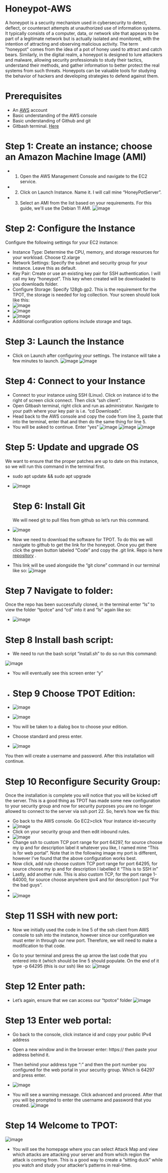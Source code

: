 # Honeypot-AWS

A honeypot is a security mechanism used in cybersecurity to detect, deflect, or counteract attempts at unauthorized use of information systems. It typically consists of a computer, data, or network site that appears to be part of a legitimate network but is actually isolated and monitored, with the intention of attracting and observing malicious activity. The term "honeypot" comes from the idea of a pot of honey used to attract and catch bears. Similarly, in the digital realm, a honeypot is designed to lure attackers and malware, allowing security professionals to study their tactics, understand their methods, and gather information to better protect the real systems from such threats. Honeypots can be valuable tools for studying the behavior of hackers and developing strategies to defend against them.

# Prerequisites
* An [AWS](https://aws.amazon.com/)  account
* Basic understanding of the AWS console
* Basic understanding of Github and git
* Gitbash terminal.  [Here](https://gitforwindows.org/) 

# Step 1: Create an instance; choose an Amazon Machine Image (AMI)
* 1. Open the AWS Management Console and navigate to the EC2 service.
* 2. Click on Launch Instance. Name it. I will call mine “HoneyPotServer”.
* 3. Select an AMI from the list based on your requirements. For this guide, we'll use the Debian 11 AMI.
![image](https://github.com/rogerbarrow/Honeypot-AWS/assets/46138186/147f7bc8-d950-4e7f-a6e1-da6115764bbb)

# Step 2: Configure the Instance
Configure the following settings for your EC2 instance:

* Instance Type: Determine the CPU, memory, and storage resources for your workload. Choose t2.xlarge
* Network Settings: Specify the subnet and security group for your instance. Leave this as default.
* Key Pair: Create or use an existing key pair for SSH authentication. I will call my key “honeypot”. This key when created will be downloaded to you downloads folder.
* Configure Storage: Specify 128gb gp2. This is the requirement for the TPOT, the storage is needed for log collection. Your screen should look like this:
* ![image](https://github.com/rogerbarrow/Honeypot-AWS/assets/46138186/00ec51b3-f178-44ee-a926-8185c9699337)
* ![image](https://github.com/rogerbarrow/Honeypot-AWS/assets/46138186/b6ef4bd6-6a23-4c98-af45-b49d0843a073)
* ![image](https://github.com/rogerbarrow/Honeypot-AWS/assets/46138186/157c3062-e932-4195-a969-23a63e9cf972)
* Additional configuration options include storage and tags.

# Step 3: Launch the Instance
* Click on Launch after configuring your settings. The instance will take a few minutes to launch.
![image](https://github.com/rogerbarrow/Honeypot-AWS/assets/46138186/7f1a6489-b132-4da3-9ca7-78a4c232722d)
![image](https://github.com/rogerbarrow/Honeypot-AWS/assets/46138186/cc04ee8d-b678-4b64-b94f-b9a3e35b3b94)


# Step 4: Connect to your Instance
* Connect to your instance using SSH (Linux). Click on instance id to the right of screen click connect. Then click “ssh client”.
* Open Gitbash terminal, right click and run as administrator. Navigate to your path where your key pair is i.e. “cd Downloads”.
* Head back to the AWS console and copy the code from line 3, paste that into the terminal, enter that and then do the same thing for line 5.
* You will be asked to continue. Enter “yes”
![image](https://github.com/rogerbarrow/Honeypot-AWS/assets/46138186/502fa5c3-d8e6-4697-9970-b650a7bf52cc)
![image](https://github.com/rogerbarrow/Honeypot-AWS/assets/46138186/c350e8d3-365e-4dd1-b416-da9f488fd984)
![image](https://github.com/rogerbarrow/Honeypot-AWS/assets/46138186/6547939b-6e30-43a0-85c7-5252bbd64e5d)

# Step 5: Update and upgrade OS
We want to ensure that the proper patches are up to date on this instance, so we will run this command in the terminal first.
* sudo apt update && sudo apt upgrade
* ![image](https://github.com/rogerbarrow/Honeypot-AWS/assets/46138186/98c3d0a5-d3fb-47f8-ac7b-c973850aa138)

  # Step 6: Install Git
  We will need git to pull files from github so let’s run this command.
 * ![image](https://github.com/rogerbarrow/Honeypot-AWS/assets/46138186/9f807dc7-9ae2-4b2c-98c3-d741668af187)

 * Now we need to download the software for TPOT. To do this we will navigate to github to get the link for the honeypot. Once you get there click the green button labeled “Code” and copy the .git link. Repo is here [repository](https://github.com/telekom-security/tpotce/) .
 * This link will be used alongside the “git clone” command in our terminal like so:
![image](https://github.com/rogerbarrow/Honeypot-AWS/assets/46138186/f9375fcb-71de-4396-9f96-f6d0f528a1da)

# Step 7 Navigate to folder:
Once the repo has been successfully cloned, in the terminal enter “ls” to view the folder “tpotce” and “cd” into it and “ls” again like so:
* ![image](https://github.com/rogerbarrow/Honeypot-AWS/assets/46138186/02a1c01a-c226-47f5-b85c-5f1785e3c56c)

# Step 8 Install bash script:
* We need to run the bash script “install.sh” to do so run this command:
  
![image](https://github.com/rogerbarrow/Honeypot-AWS/assets/46138186/93063c98-dc58-4c29-a218-7dc550a7f9a9)
* You will eventually see this screen enter “y”

* # Step 9 Choose TPOT Edition:
* ![image](https://github.com/rogerbarrow/Honeypot-AWS/assets/46138186/7f127d1d-4ebc-4224-b835-14fb5a225a82)
* ![image](https://github.com/rogerbarrow/Honeypot-AWS/assets/46138186/efa04882-04fc-445b-b790-8cfbfe5882ab)

* You will be taken to a dialog box to choose your edition.
*  Choose standard and press enter.
*  ![image](https://github.com/rogerbarrow/Honeypot-AWS/assets/46138186/e5219107-1ba4-475d-ac34-248161f2ade1)

You then will create a username and password.
After this installation will continue.
# Step 10 Reconfigure Security Group:
Once the installation is complete you will notice that you will be kicked off the server. This is a good thing as TPOT has made some new configuration to your security group and now for security purposes you are no longer allowed to connect to the server via ssh port 22. So, here’s how we fix this:
* Go back to the AWS console. Go EC2>click Your instance id>security
* ![image](https://github.com/rogerbarrow/Honeypot-AWS/assets/46138186/1af28988-aafa-415a-a494-4954843d2422)
* Click on your security group and then edit inbound rules.
* ![image](https://github.com/rogerbarrow/Honeypot-AWS/assets/46138186/c060afd3-4aa4-4d16-9053-7eec98fad8b1)
* Change ssh to custom TCP port range for port 64297, for source choose my ip and for description label it whatever you like, I named mine “This is for web portal”. Note that in the following image my port is different, however I’ve found that the above configuration works best.
* Now click, add rule choose custom TCP port range for port 64295, for source choose my ip and for description I labelled it “This is to SSH in”
* Lastly, add another rule. This is also custom TCP, for the port range 1-64000, for source choose anywhere ipv4 and for description I put “For the bad guys”.
* 
* ![image](https://github.com/rogerbarrow/Honeypot-AWS/assets/46138186/b5436f85-9162-4c4f-814f-899e87eab475)

# Step 11 SSH with new port:
* Now we initially used the code in line 5 of the ssh client from AWS console to ssh into the instance, however since our configuration we must enter in through our new port. Therefore, we will need to make a modification to that code.

* Go to your terminal and press the up arrow the last code that you entered into it (which should be line 5 should populate. On the end of it type -p 64295 (this is our ssh) like so:
![image](https://github.com/rogerbarrow/Honeypot-AWS/assets/46138186/beaf916e-99d1-4efd-8d36-cd34454d23b8)

# Step 12 Enter path:


* Let’s again, ensure that we can access our “tpotce” folder
![image](https://github.com/rogerbarrow/Honeypot-AWS/assets/46138186/e83557b4-23e7-48d0-9fd1-daf674675808)

# Step 13 Enter web portal:
* Go back to the console, click instance id and copy your public IPv4 address
* Open a new window and in the browser enter: https:// then paste your address behind it.
* Then behind your address type “:” and then the port number you configured for the web portal in your security group. Which is 64297 and press enter.
* ![image](https://github.com/rogerbarrow/Honeypot-AWS/assets/46138186/2237eb3f-1b03-4213-8bae-68d142b5f091)

* You will see a warning message. Click advanced and proceed. After that you will be prompted to enter the username and password that you created.
![image](https://github.com/rogerbarrow/Honeypot-AWS/assets/46138186/6469a343-5ed2-4bb1-8a2f-fe791b3d83f4)

# Step 14 Welcome to TPOT:
![image](https://github.com/rogerbarrow/Honeypot-AWS/assets/46138186/3e21c474-1598-43d7-843f-3345a70635bc)
* You will see the homepage where you can select Attack Map and view which attacks are attacking your server and from which region the attack is coming from. This is a good way to create a “sitting duck” while you watch and study your attacker’s patterns in real-time.
